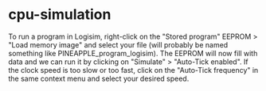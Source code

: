 # cpu-simulation

To run a program in Logisim, right-click on the "Stored program" EEPROM > "Load memory image" and select your file (will probably be named something like PINEAPPLE_program_logisim). The EEPROM will now fill with data and we can run it by clicking on "Simulate" > "Auto-Tick enabled". If the clock speed is too slow or too fast, click on the "Auto-Tick frequency" in the same context menu and select your desired speed.